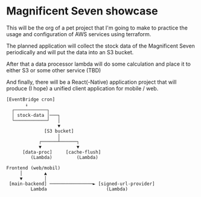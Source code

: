 # Magnificent Seven showcase

This will be the org of a pet project that I'm going to make to practice the usage and configuration of AWS services using terraform.

The planned application will collect the stock data of the Magnificent Seven periodically and will put the data into an S3 bucket.

After that a data processor lambda will do some calculation and place it to either S3 or some other service (TBD)

And finally, there will be a React(-Native) application project that will produce (I hope) a unified client application for mobile / web.

```
[EventBridge cron]
       ↓
  ┌────────────┐
  │ stock-data │───┐
  └────────────┘   │
                   ▼
              [S3 bucket]
                   │
            ┌──────┴──────┐
            ▼             ▼
      [data-proc]     [cache-flush]
         (Lambda)         (Lambda)

Frontend (web/mobil)
     │        ▲
     ▼        │
 [main-backend] ────────────────► [signed-url-provider]
         Lambda                      (Lambda)

```
